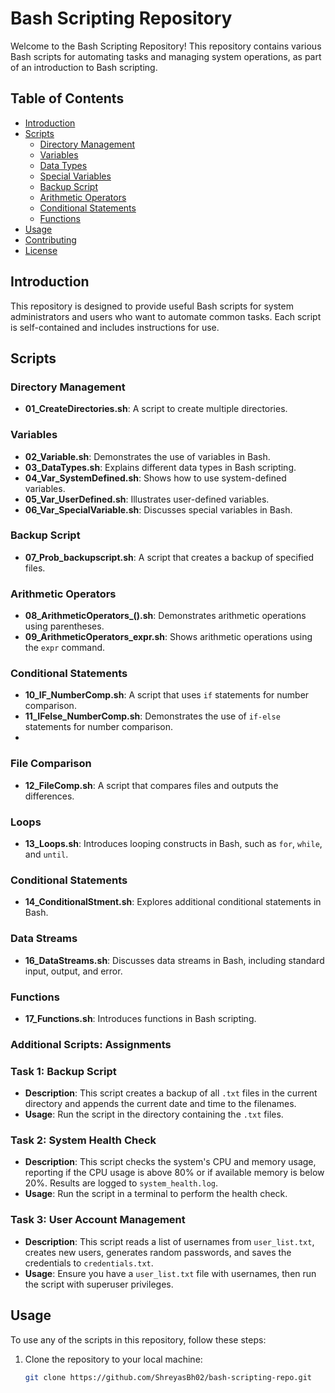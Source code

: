 # Bash Scripting Repository

Welcome to the Bash Scripting Repository! This repository contains various Bash scripts for automating tasks and managing system operations, as part of an introduction to Bash scripting.

## Table of Contents

- [Introduction](#introduction)
- [Scripts](#scripts)
  - [Directory Management](#directory-management)
  - [Variables](#variables)
  - [Data Types](#data-types)
  - [Special Variables](#special-variables)
  - [Backup Script](#backup-script)
  - [Arithmetic Operators](#arithmetic-operators)
  - [Conditional Statements](#conditional-statements)
  - [Functions](#functions)
- [Usage](#usage)
- [Contributing](#contributing)
- [License](#license)

## Introduction

This repository is designed to provide useful Bash scripts for system administrators and users who want to automate common tasks. Each script is self-contained and includes instructions for use.

## Scripts

### Directory Management
- **01_CreateDirectories.sh**: A script to create multiple directories.

### Variables
- **02_Variable.sh**: Demonstrates the use of variables in Bash.
- **03_DataTypes.sh**: Explains different data types in Bash scripting.
- **04_Var_SystemDefined.sh**: Shows how to use system-defined variables.
- **05_Var_UserDefined.sh**: Illustrates user-defined variables.
- **06_Var_SpecialVariable.sh**: Discusses special variables in Bash.

### Backup Script
- **07_Prob_backupscript.sh**: A script that creates a backup of specified files.

### Arithmetic Operators
- **08_ArithmeticOperators_().sh**: Demonstrates arithmetic operations using parentheses.
- **09_ArithmeticOperators_expr.sh**: Shows arithmetic operations using the `expr` command.

### Conditional Statements
- **10_IF_NumberComp.sh**: A script that uses `if` statements for number comparison.
- **11_IFelse_NumberComp.sh**: Demonstrates the use of `if-else` statements for number comparison.
- 
### File Comparison
- **12_FileComp.sh**: A script that compares files and outputs the differences.

### Loops
- **13_Loops.sh**: Introduces looping constructs in Bash, such as `for`, `while`, and `until`.

### Conditional Statements
- **14_ConditionalStment.sh**: Explores additional conditional statements in Bash.

### Data Streams
- **16_DataStreams.sh**: Discusses data streams in Bash, including standard input, output, and error.

### Functions
- **17_Functions.sh**: Introduces functions in Bash scripting.

### Additional Scripts: Assignments
### Task 1: Backup Script

- **Description**: This script creates a backup of all `.txt` files in the current directory and appends the current date and time to the filenames.
- **Usage**: Run the script in the directory containing the `.txt` files.

### Task 2: System Health Check

- **Description**: This script checks the system's CPU and memory usage, reporting if the CPU usage is above 80% or if available memory is below 20%. Results are logged to `system_health.log`.
- **Usage**: Run the script in a terminal to perform the health check.

### Task 3: User Account Management

- **Description**: This script reads a list of usernames from `user_list.txt`, creates new users, generates random passwords, and saves the credentials to `credentials.txt`.
- **Usage**: Ensure you have a `user_list.txt` file with usernames, then run the script with superuser privileges.


## Usage

To use any of the scripts in this repository, follow these steps:

1. Clone the repository to your local machine:
   ```bash
   git clone https://github.com/ShreyasBh02/bash-scripting-repo.git

